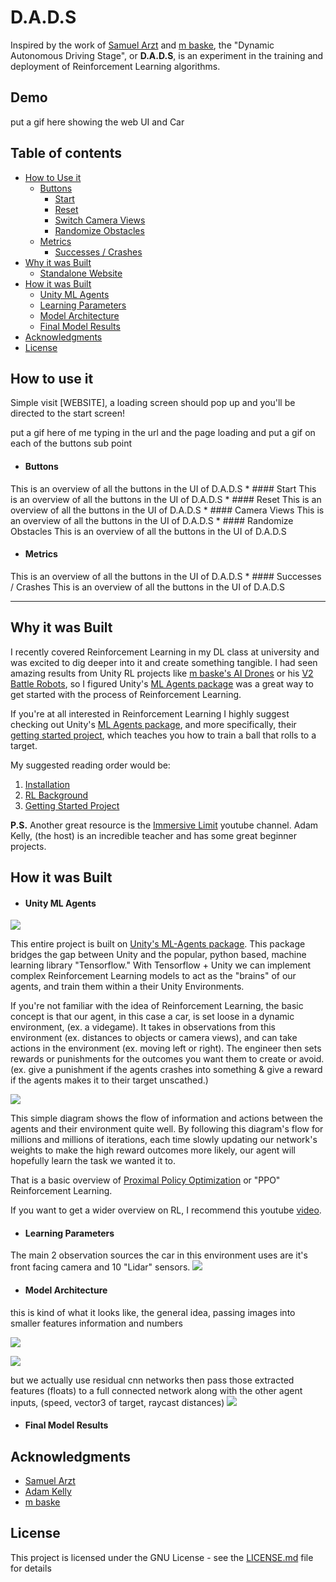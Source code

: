 # D.A.D.S

 Inspired by the work of [Samuel Arzt](https://www.youtube.com/channel/UC_eerU4SleeptEbD2AA_nDw) and [m baske](https://www.youtube.com/channel/UCqMSNJyrG5zWrjl-_hYdF0g), the "Dynamic Autonomous Driving Stage", or **D.A.D.S**, is an experiment in the training and deployment of Reinforcement Learning algorithms.

## Demo
put a gif here showing the web UI and Car

## Table of contents
* [How to Use it](#how-to-use-it)
  * [Buttons](#clone-repository)
    * [Start](#navigate-to-localhost)
    * [Reset](#navigate-to-localhost)
    * [Switch Camera Views](#install-dependencies)
    * [Randomize Obstacles](#run-doggydoor.py)
  * [Metrics](#clone-repository)
    * [Successes / Crashes](#navigate-to-localhost)
* [Why it was Built](#uses)
  * [Standalone Website](#standalone-website)
* [How it was Built](#how-it-was-built)
  * [Unity ML Agents](#learning-about-keras)
  * [Learning Parameters](#learning-about-keras)
  * [Model Architecture](#learning-about-keras)
  * [Final Model Results](#learning-about-keras)
* [Acknowledgments](#acknowledgments)
* [License](#license)

## How to use it
Simple visit [WEBSITE], a loading screen should pop up and you'll be directed to the start screen!

put a gif here of me typing in the url and the page loading
and put a gif on each of the buttons sub point


  * #### Buttons
  This is an overview of all the buttons in the UI of D.A.D.S
    * #### Start
    This is an overview of all the buttons in the UI of D.A.D.S
    * #### Reset
    This is an overview of all the buttons in the UI of D.A.D.S
    * #### Camera Views
    This is an overview of all the buttons in the UI of D.A.D.S
    * #### Randomize Obstacles
    This is an overview of all the buttons in the UI of D.A.D.S
  * #### Metrics
  This is an overview of all the buttons in the UI of D.A.D.S
    * #### Successes / Crashes
    This is an overview of all the buttons in the UI of D.A.D.S

---

## Why it was Built
I recently covered Reinforcement Learning in my DL class at university and was excited to dig deeper into it and create something tangible. I had seen amazing results from Unity RL projects like [m baske's AI Drones](https://www.youtube.com/watch?v=MKDBcKNJVS4) or his [V2 Battle Robots](https://www.youtube.com/watch?v=krzmg9eOeDM), so I figured Unity's [ML Agents package](https://github.com/Unity-Technologies/ml-agents) was a great way to get started with the process of Reinforcement Learning.

If you're at all interested in Reinforcement Learning I highly suggest checking out Unity's [ML Agents package](https://github.com/Unity-Technologies/ml-agents), and more specifically, their [getting started project](https://github.com/Unity-Technologies/ml-agents/blob/master/docs/Learning-Environment-Create-New.md), which teaches you how to train a ball that rolls to a target.

My suggested reading order would be:
1. [Installation](https://github.com/Unity-Technologies/ml-agents/blob/master/docs/Installation.md)
2. [RL Background](https://github.com/Unity-Technologies/ml-agents/blob/master/docs/Background-Machine-Learning.md)
3. [Getting Started Project](https://github.com/Unity-Technologies/ml-agents/blob/master/docs/Learning-Environment-Create-New.md)

**P.S.** Another great resource is the [Immersive Limit](https://www.youtube.com/channel/UC1c0mDkk8R5sqhXO0mVJO3Q) youtube channel. Adam Kelly, (the host) is an incredible teacher and has some great beginner projects.


## How it was Built
  * #### Unity ML Agents

  ![](https://i.imgur.com/EuaHaxk.jpg)

  This entire project is built on [Unity's ML-Agents package](https://github.com/Unity-Technologies/ml-agents). This package bridges the gap between Unity and the popular, python based, machine learning library "Tensorflow." With Tensorflow + Unity we can implement complex Reinforcement Learning models to act as the "brains" of our agents, and train them within a their Unity Environments.

  If you're not familiar with the idea of Reinforcement Learning, the basic concept is that our agent, in this case a car, is set loose in a dynamic environment, (ex. a videgame). It takes in observations from this environment (ex. distances to objects or camera views), and can take actions in the environment (ex. moving left or right). The engineer then sets rewards or punishments for the outcomes you want them to create or avoid. (ex. give a punishment if the agents crashes into something & give a reward if the agents makes it to their target unscathed.)

  ![](https://i.imgur.com/DsNZ5jB.png)

  This simple diagram shows the flow of information and actions between the agents and their environment quite well. By following this diagram's flow for millions and millions of iterations, each time slowly updating our network's weights to make the high reward outcomes more likely, our agent will hopefully learn the task we wanted it to.

  That is a basic overview of [Proximal Policy Optimization](https://medium.com/@jonathan_hui/rl-proximal-policy-optimization-ppo-explained-77f014ec3f12) or "PPO" Reinforcement Learning.

  If you want to get a wider overview on RL, I recommend this youtube [video](https://www.youtube.com/watch?v=JgvyzIkgxF0).

  * #### Learning Parameters
  The main 2 observation sources the car in this environment uses are it's front facing camera and 10 "Lidar" sensors.
  ![](http://g.recordit.co/95CrrF5p3e.gif)

  * #### Model Architecture
  this is kind of what it looks like, the general idea, passing images into smaller features information and numbers
  
  ![](https://i.imgur.com/fcLWyB4.png)

  ![](https://neurohive.io/wp-content/uploads/2018/11/vgg16-1-e1542731207177-570x321.png)


  but we actually use residual cnn networks then pass those extracted features (floats) to a full connected network along with the other agent inputs, (speed, vector3 of target, raycast distances)
  ![](https://miro.medium.com/max/704/1*WpX_8eCeTsEcCs8vdXtUCw.png)

  * #### Final Model Results



## Acknowledgments
* [Samuel Arzt](https://www.youtube.com/channel/UC_eerU4SleeptEbD2AA_nDw)
* [Adam Kelly](https://www.youtube.com/channel/UC1c0mDkk8R5sqhXO0mVJO3Q)
* [m baske](https://www.youtube.com/channel/UCqMSNJyrG5zWrjl-_hYdF0g)

## License
This project is licensed under the GNU License - see the [LICENSE.md](LICENSE.md) file for details
